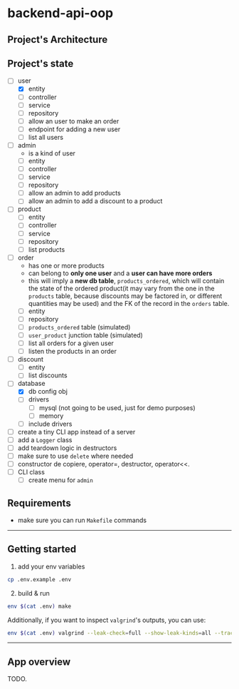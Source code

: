 # backend-api-oop

## Project's Architecture

## Project's state

* [ ] user
  * [X] entity
  * [ ] controller
  * [ ] service
  * [ ] repository
  * [ ] allow an user to make an order
  * [ ] endpoint for adding a new user
  * [ ] list all users
* [ ] admin
  * is a kind of user
  * [ ] entity
  * [ ] controller
  * [ ] service
  * [ ] repository
  * [ ] allow an admin to add products
  * [ ] allow an admin to add a discount to a product
* [ ] product
  * [ ] entity
  * [ ] controller
  * [ ] service
  * [ ] repository
  * [ ] list products
* [ ] order
  * has one or more products
  * can belong to **only one user** and a **user can have more orders**
  * this will imply a **new db table**, `products_ordered`, which will contain the state of the ordered product(it may vary from the one in the `products` table, because discounts may be factored in, or different quantities may be used) and the FK of the record in the `orders` table.
  * [ ] entity
  * [ ] repository
  * [ ] `products_ordered` table (simulated)
  * [ ] `user_product` junction table (simulated)
  * [ ] list all orders for a given user
  * [ ] listen the products in an order
* [ ] discount
  * [ ] entity
  * [ ] list discounts
* [ ] database
  * [X] db config obj
  * [ ] drivers
    * [ ] mysql (not going to be used, just for demo purposes)
    * [ ] memory
  * [ ] include drivers
* [ ] create a tiny CLI app instead of a server
* [ ] add a `Logger` class
* [ ] add teardown logic in destructors
* [ ] make sure to use `delete` where needed
* [ ] constructor de copiere, operator=, destructor, operator<<.
* [ ] CLI class
  * [ ] create menu for `admin`

## Requirements

* make sure you can run `Makefile` commands

---

## Getting started

1. add your env variables

```bash
cp .env.example .env
```

2. build & run

```bash
env $(cat .env) make
```

Additionally, if you want to inspect `valgrind`'s outputs, you can use:

```bash
env $(cat .env) valgrind --leak-check=full --show-leak-kinds=all --track-origins=yes --error-exitcode=1 ./main &> valgrind.txt
```

---

## App overview

TODO.